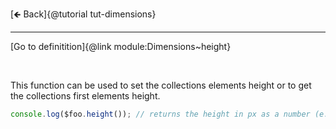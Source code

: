[🡸 Back]{@tutorial tut-dimensions}
___

[Go to definitition]{@link module:Dimensions~height}

&nbsp;

This function can be used to set the collections elements height or to get the collections first elements height.


```js
console.log($foo.height()); // returns the height in px as a number (e.g. 300)
```
